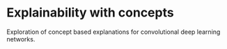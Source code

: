 # Explainability with concepts
Exploration of concept based explanations for convolutional deep learning networks. 
